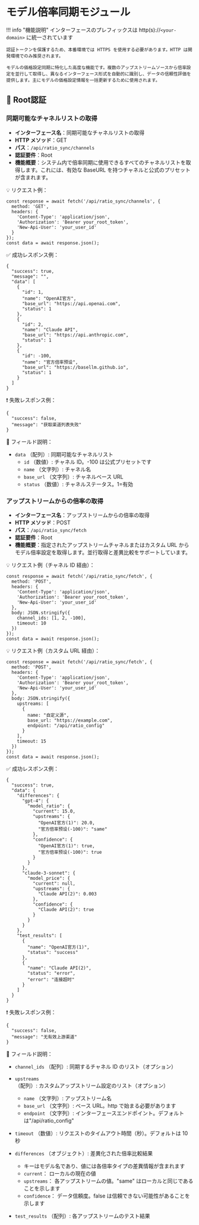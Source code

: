 # モデル倍率同期モジュール

!!! info "機能説明"
    インターフェースのプレフィックスは http(s)://`<your-domain>` に統一されています

    認証トークンを保護するため、本番環境では HTTPS を使用する必要があります。HTTP は開発環境でのみ推奨されます。

    モデルの価格設定同期に特化した高度な機能です。複数のアップストリームソースから倍率設定を並行して取得し、異なるインターフェース形式を自動的に識別し、データの信頼性評価を提供します。主にモデルの価格設定情報を一括更新するために使用されます。

## 🔐 Root認証

### 同期可能なチャネルリストの取得

- **インターフェース名**：同期可能なチャネルリストの取得
- **HTTP メソッド**：GET
- **パス**：`/api/ratio_sync/channels`
- **認証要件**：Root
- **機能概要**：システム内で倍率同期に使用できるすべてのチャネルリストを取得します。これには、有効な BaseURL を持つチャネルと公式のプリセットが含まれます。

💡 リクエスト例：

```
const response = await fetch('/api/ratio_sync/channels', {  
  method: 'GET',  
  headers: {  
    'Content-Type': 'application/json',  
    'Authorization': 'Bearer your_root_token',
    'New-Api-User': 'your_user_id'
  }  
});  
const data = await response.json();
```

✅ 成功レスポンス例：

```
{  
  "success": true,  
  "message": "",  
  "data": [  
    {  
      "id": 1,  
      "name": "OpenAI官方",  
      "base_url": "https://api.openai.com",  
      "status": 1  
    },  
    {  
      "id": 2,  
      "name": "Claude API",  
      "base_url": "https://api.anthropic.com",  
      "status": 1  
    },  
    {  
      "id": -100,  
      "name": "官方倍率预设",  
      "base_url": "https://basellm.github.io",  
      "status": 1  
    }  
  ]  
}
```

❗ 失敗レスポンス例：

```
{  
  "success": false,  
  "message": "获取渠道列表失败"  
}
```

🧾 フィールド説明：

- `data` （配列）: 同期可能なチャネルリスト 
    - `id` （数値）: チャネル ID。-100 は公式プリセットです
    - `name` （文字列）: チャネル名
    - `base_url` （文字列）: チャネルベース URL
    - `status` （数値）: チャネルステータス。1=有効

### アップストリームからの倍率の取得

- **インターフェース名**：アップストリームからの倍率の取得
- **HTTP メソッド**：POST
- **パス**：`/api/ratio_sync/fetch`
- **認証要件**：Root
- **機能概要**：指定されたアップストリームチャネルまたはカスタム URL からモデル倍率設定を取得します。並行取得と差異比較をサポートしています。

💡 リクエスト例（チャネル ID 経由）：

```
const response = await fetch('/api/ratio_sync/fetch', {  
  method: 'POST',  
  headers: {  
    'Content-Type': 'application/json',  
    'Authorization': 'Bearer your_root_token',
    'New-Api-User': 'your_user_id'
  },  
  body: JSON.stringify({  
    channel_ids: [1, 2, -100],  
    timeout: 10  
  })  
});  
const data = await response.json();
```

💡 リクエスト例（カスタム URL 経由）：

```
const response = await fetch('/api/ratio_sync/fetch', {  
  method: 'POST',  
  headers: {  
    'Content-Type': 'application/json',  
    'Authorization': 'Bearer your_root_token',
    'New-Api-User': 'your_user_id'
  },  
  body: JSON.stringify({  
    upstreams: [  
      {  
        name: "自定义源",  
        base_url: "https://example.com",  
        endpoint: "/api/ratio_config"  
      }  
    ],  
    timeout: 15  
  })  
});  
const data = await response.json();
```

✅ 成功レスポンス例：

```
{  
  "success": true,  
  "data": {  
    "differences": {  
      "gpt-4": {  
        "model_ratio": {  
          "current": 15.0,  
          "upstreams": {  
            "OpenAI官方(1)": 20.0,  
            "官方倍率预设(-100)": "same"  
          },  
          "confidence": {  
            "OpenAI官方(1)": true,  
            "官方倍率预设(-100)": true  
          }  
        }  
      },  
      "claude-3-sonnet": {  
        "model_price": {  
          "current": null,  
          "upstreams": {  
            "Claude API(2)": 0.003  
          },  
          "confidence": {  
            "Claude API(2)": true  
          }  
        }  
      }  
    },  
    "test_results": [  
      {  
        "name": "OpenAI官方(1)",  
        "status": "success"  
      },  
      {  
        "name": "Claude API(2)",  
        "status": "error",  
        "error": "连接超时"  
      }  
    ]  
  }  
}
```

❗ 失敗レスポンス例：

```
{  
  "success": false,  
  "message": "无有效上游渠道"  
}
```

🧾 フィールド説明：

- `channel_ids` （配列）: 同期するチャネル ID のリスト（オプション） 
- `upstreams` （配列）: カスタムアップストリーム設定のリスト（オプション） 

    - `name` （文字列）: アップストリーム名
    - `base_url` （文字列）: ベース URL。http で始まる必要があります
    - `endpoint` （文字列）: インターフェースエンドポイント。デフォルトは"/api/ratio_config"
- `timeout` （数値）: リクエストのタイムアウト時間（秒）。デフォルトは 10 秒 
- `differences` （オブジェクト）: 差異化された倍率比較結果 

    - キーはモデル名であり、値には各倍率タイプの差異情報が含まれます
    - `current`： ローカルの現在の値
    - `upstreams`： 各アップストリームの値。"same" はローカルと同じであることを示します
    - `confidence`： データ信頼度。false は信頼できない可能性があることを示します 
- `test_results` （配列）: 各アップストリームのテスト結果